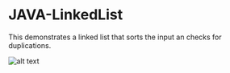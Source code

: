 # JAVA-LinkedList
This demonstrates a linked list that sorts the input an checks for duplications. 


![alt text](http://url/to/img.png)
